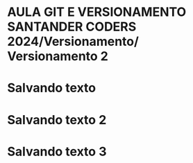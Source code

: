 # AULA GIT E VERSIONAMENTO SANTANDER CODERS 2024/Versionamento/ Versionamento 2

# Salvando texto
# Salvando texto 2
# Salvando texto 3